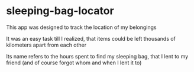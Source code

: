 # sleeping-bag-locator

This app was designed to track the location of my belongings

It was an easy task till I realized, that items could be left thousands of kilometers apart from each other

Its name refers to the hours spent to find my sleeping bag, that I lent to my friend (and of course forgot whom and when I lent it to)

